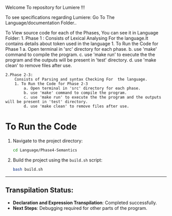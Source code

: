 Welcome To repository for Lumiere !!!

To see specifications regarding Lumiere:
	Go To The Language/documentation Folder..

To View source code for each of the Phases, You can see it in Language Folder:
	1. Phase 1 :
		Consists of Lexical Analysing For the language.It contains details about token used in the language
		1. To Run the Code for Phase 1
			a. Open terminal in 'src' directory for each phase.
			b. use 'make' command to compile the program.
			c. use 'make run' to execute the the program and the outputs will be present in 'test' directory.
			d. use 'make clean' to remove files after use.

	2.Phase 2-3:
		Consists of Parsing and syntax Checking For  the language.
		1. To Run the Code for Phase 2-3
			a. Open terminal in 'src' directory for each phase.
			b. use 'make' command to compile the program.
			c. use 'make run' to execute the the program and the outputs will be present in 'test' directory.
			d. use 'make clean' to remove files after use.

# To Run the Code

1. Navigate to the project directory:
    ```bash
    cd Language/Phase4-Semantics
    ```

2. Build the project using the `build.sh` script:
    ```bash
    bash build.sh
    ```

---

## Transpilation Status:
- **Declaration and Expression Transpilation**: Completed successfully.
- **Next Steps**: Debugging required for other parts of the program.

